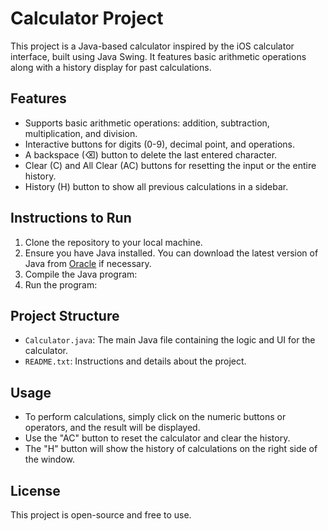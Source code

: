 # Calculator Project

This project is a Java-based calculator inspired by the iOS calculator interface, built using Java Swing. It features basic arithmetic operations along with a history display for past calculations.

## Features
- Supports basic arithmetic operations: addition, subtraction, multiplication, and division.
- Interactive buttons for digits (0-9), decimal point, and operations.
- A backspace (⌫) button to delete the last entered character.
- Clear (C) and All Clear (AC) buttons for resetting the input or the entire history.
- History (H) button to show all previous calculations in a sidebar.

## Instructions to Run
1. Clone the repository to your local machine.
2. Ensure you have Java installed. You can download the latest version of Java from [Oracle](https://www.oracle.com/java/technologies/javase-jdk11-downloads.html) if necessary.
3. Compile the Java program:
4. Run the program:


## Project Structure
- `Calculator.java`: The main Java file containing the logic and UI for the calculator.
- `README.txt`: Instructions and details about the project.

## Usage
- To perform calculations, simply click on the numeric buttons or operators, and the result will be displayed.
- Use the "AC" button to reset the calculator and clear the history.
- The "H" button will show the history of calculations on the right side of the window.

## License
This project is open-source and free to use.
